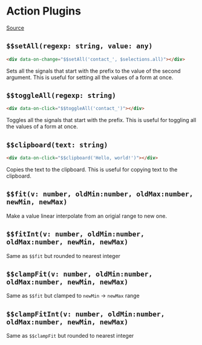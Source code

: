 # Action Plugins

[Source](https://github.com/delaneyj/datastar/blob/main/packages/library/src/lib/plugins/helpers.ts)

## `$$setAll(regexp: string, value: any)`

```html
<div data-on-change="$$setAll('contact_', $selections.all)"></div>
```

Sets all the signals that start with the prefix to the value of the second argument. This is useful for setting all the values of a form at once.

## `$$toggleAll(regexp: string)`

```html
<div data-on-click="$$toggleAll('contact_')"></div>
```

Toggles all the signals that start with the prefix. This is useful for toggling all the values of a form at once.

## `$$clipboard(text: string)`

```html
<div data-on-click="$$clipboard('Hello, world!')"></div>
```

Copies the text to the clipboard. This is useful for copying text to the clipboard.

## `$$fit(v: number, oldMin:number, oldMax:number, newMin, newMax)`

Make a value linear interpolate from an origial range to new one.


## `$$fitInt(v: number, oldMin:number, oldMax:number, newMin, newMax)`

Same as `$$fit` but rounded to nearest integer

## `$$clampFit(v: number, oldMin:number, oldMax:number, newMin, newMax)`

Same as `$$fit` but clamped to `newMin` -> `newMax` range

## `$$clampFitInt(v: number, oldMin:number, oldMax:number, newMin, newMax)`

Same as `$$clampFit` but rounded to nearest integer
